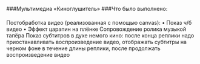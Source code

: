 ###Мультимедиа «Киноглушитель»
###Что было выполнено:
####
Постобработка видео (реализованная с помощью canvas):
•	Показ ч/б видео
•	Эффект царапин на плёнке
Сопровождение ролика музыкой тапёра
Показ субтитров в духе немого кино: после конца реплики надо приостанавливать воспроизведение видео, отображать субтитры на черном фоне в течение длины реплики, после продолжать воспроизведение видео





